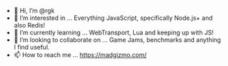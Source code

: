 - 👋 Hi, I’m @rgk
- 👀 I’m interested in ... Everything JavaScript, specifically Node.js+ and also Redis!
- 🌱 I’m currently learning ... WebTransport, Lua and keeping up with JS!
- 💞️ I’m looking to collaborate on ... Game Jams, benchmarks and anything I find useful.
- 📫 How to reach me ... https://madgizmo.com/

<!---
rgk/rgk is a ✨ special ✨ repository because its `README.md` (this file) appears on your GitHub profile.
You can click the Preview link to take a look at your changes.
--->
